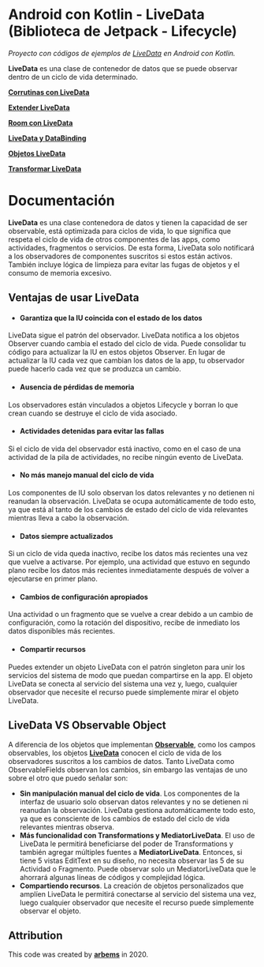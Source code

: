 # Android con Kotlin - LiveData (Biblioteca de Jetpack - Lifecycle)

*Proyecto con códigos de ejemplos de [LiveData](https://developer.android.com/topic/libraries/architecture/livedata) en Android con Kotlin.*

**LiveData** es una clase de contenedor de datos que se puede observar dentro de un ciclo de vida determinado.

[**Corrutinas con LiveData**](https://github.com/arbems/Android-with-Kotlin-Architecture-Components/tree/master/Corrutinas%20kotlin%20con%20componentes%20de%20la%20arquitectura/Corrutinas%20con%20ViewModel%20y%20LiveData)

[**Extender LiveData**](https://github.com/arbems/Android-with-Kotlin-Architecture-Components/tree/master/LiveData/Extender%20LiveData)

[**Room con LiveData**](https://github.com/arbems/Android-with-Kotlin-Architecture-Components/tree/master/Room/Room%20con%20LiveData)

[**LiveData y DataBinding**](https://github.com/arbems/Android-with-Kotlin-Architecture-Components/tree/master/DataBinding/Vincular%20vistas%20de%20dise%C3%B1o%20con%20componentes%20de%20arquitectura/DataBinding%20con%20ViewModel%20y%20LiveData)

[**Objetos LiveData**](https://github.com/arbems/Android-with-Kotlin-Architecture-Components/tree/master/LiveData/Objetos%20LiveData)

[**Transformar LiveData**](https://github.com/arbems/Android-with-Kotlin-Architecture-Components/tree/master/LiveData/Transformations%20LiveData)

# Documentación

**LiveData** es una clase contenedora de datos y tienen la capacidad de ser observable, está optimizada para ciclos de vida, lo que significa que respeta el ciclo de vida de otros componentes de las apps, como actividades, fragmentos o servicios. De esta forma, LiveData solo notificará a los observadores de componentes suscritos si estos están activos. También incluye lógica de limpieza para evitar las fugas de objetos y el consumo de memoria excesivo.

## Ventajas de usar LiveData

* #### Garantiza que la IU coincida con el estado de los datos
LiveData sigue el patrón del observador. LiveData notifica a los objetos Observer cuando cambia el estado del ciclo de vida. Puede consolidar tu código para actualizar la IU en estos objetos Observer. 
En lugar de actualizar la IU cada vez que cambian los datos de la app, tu observador puede hacerlo cada vez que se produzca un cambio.

* #### Ausencia de pérdidas de memoria
Los observadores están vinculados a objetos Lifecycle y borran lo que crean cuando se destruye el ciclo de vida asociado.

* #### Actividades detenidas para evitar las fallas
Si el ciclo de vida del observador está inactivo, como en el caso de una actividad de la pila de actividades, no recibe ningún evento de LiveData.

* #### No más manejo manual del ciclo de vida
Los componentes de IU solo observan los datos relevantes y no detienen ni reanudan la observación. LiveData se ocupa automáticamente de todo esto, ya que está al tanto de los cambios de estado del ciclo de vida relevantes mientras lleva a cabo la observación.

* #### Datos siempre actualizados
Si un ciclo de vida queda inactivo, recibe los datos más recientes una vez que vuelve a activarse. Por ejemplo, una actividad que estuvo en segundo plano recibe los datos más recientes inmediatamente después de volver a ejecutarse en primer plano.

* #### Cambios de configuración apropiados
Una actividad o un fragmento que se vuelve a crear debido a un cambio de configuración, como la rotación del dispositivo, recibe de inmediato los datos disponibles más recientes.

* #### Compartir recursos
Puedes extender un objeto LiveData con el patrón singleton para unir los servicios del sistema de modo que puedan compartirse en la app. El objeto LiveData se conecta al servicio del sistema una vez y, luego, cualquier observador que necesite el recurso puede simplemente mirar el objeto LiveData.


## LiveData VS Observable Object

A diferencia de los objetos que implementan [**Observable**](https://developer.android.com/reference/android/databinding/Observable), como los campos observables, los objetos [**LiveData**](https://developer.android.com/reference/androidx/lifecycle/LiveData?hl=es-419) conocen el ciclo de vida de los observadores suscritos a los cambios de datos. Tanto LiveData como ObservableFields observan los cambios, sin embargo las ventajas de uno sobre el otro que puedo señalar son:

* **Sin manipulación manual del ciclo de vida**. Los componentes de la interfaz de usuario solo observan datos relevantes y no se detienen ni reanudan la observación. LiveData gestiona automáticamente todo esto, ya que es consciente de los cambios de estado del ciclo de vida relevantes mientras observa.
* **Más funcionalidad con Transformations y MediatorLiveData**. El uso de LiveData le permitirá beneficiarse del poder de Transformations y también agregar múltiples fuentes a **MediatorLiveData**. Entonces, si tiene 5 vistas EditText en su diseño, no necesita observar las 5 de su Actividad o Fragmento. Puede observar solo un MediatorLiveData que le ahorrará algunas líneas de códigos y complejidad lógica.
* **Compartiendo recursos**. La creación de objetos personalizados que amplíen LiveData le permitirá conectarse al servicio del sistema una vez, luego cualquier observador que necesite el recurso puede simplemente observar el objeto.


## Attribution

This code was created by [**arbems**](https://github.com/arbems) in 2020.
